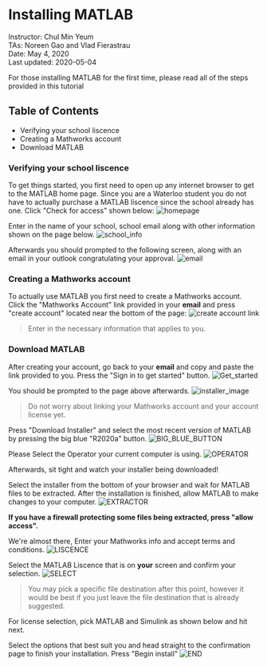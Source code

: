 # Installing MATLAB
Instructor: Chul Min Yeum   
TAs: Noreen Gao and Vlad Fierastrau  
Date: May 4, 2020  
Last updated: 2020-05-04  

For those installing MATLAB for the first time, please read all of the steps provided in this tutorial

## Table of Contents  

* Verifying your school liscence
* Creating a Mathworks account
* Download MATLAB 

### Verifying your school liscence
To get things started, you first need to open up any internet browser to get to the MATLAB home page. Since you are a Waterloo student
you do not have to actually purchase a MATLAB liscence since the school already has one. Click "Check for access" shown below:
![homepage](https://github.com/Vlad2269/Vlad/blob/master/download_for_matlab.png)

Enter in the name of your school, school email along with other information shown on the page below.
![school_info](https://github.com/Vlad2269/Vlad/blob/master/ENTER_INFO_FOR_MATLAB.png)

Afterwards you should prompted to the following screen, along with an email in your outlook congratulating your approval.
![email](https://github.com/Vlad2269/Vlad/blob/master/CLICK_THE_LINK.PNG)

### Creating a Mathworks account 
To actually use MATLAB you first need to create a Mathworks account. Click the "Mathworks Account" link provided in your **email** and press "create account" located near the bottom of the page:
![create account link](https://github.com/Vlad2269/Vlad/blob/master/CREATE_MATHWORKS_ACCOUNT_PT2.png)
>Enter in the necessary information that applies to you.
### Download MATLAB
After creating your account, go back to your **email** and copy and paste the link provided to you. Press the "Sign in to get started" button.
![Get_started](https://github.com/Vlad2269/Vlad/blob/master/CREATE_MATHWORKS_ACCOUNT.png)

You should be prompted to the page above afterwards.
![installer_image](https://github.com/Vlad2269/Vlad/blob/master/DOWNLOAD_INSTALLER.png)
>Do not worry about linking your Mathworks account and your account license yet.

Press "Download Installer" and select the most recent version of MATLAB by pressing the big blue "R2020a" button.
![BIG_BLUE_BUTTON](https://github.com/Vlad2269/Vlad/blob/master/BIG_BLUE_BUTTON.png)

Please Select the Operator your current computer is using.
![OPERATOR](https://github.com/Vlad2269/Vlad/blob/master/SELECTING_operator.png)


Afterwards, sit tight and watch your installer being downloaded!

Select the installer from the bottom of your browser and wait for MATLAB files to be extracted. After the installation is finished, allow MATLAB to make changes to your computer.
![EXTRACTOR](https://github.com/Vlad2269/Vlad/blob/master/FILE%20EXTRACTOR.PNG)


**If you have a firewall protecting some files being extracted, press "allow access".**

We're almost there, Enter your Mathworks info and accept terms and conditions.
![LISCENCE](https://github.com/Vlad2269/Vlad/blob/master/LISCENCE%20AGREEMENT.png)

Select the MATLAB Liscence that is on **your** screen and confirm your selection.
![SELECT](https://github.com/Vlad2269/Vlad/blob/master/SELECT%20LISCENCE.png)
>You may pick a specific file destination after this point, however it would be best if you just leave the file destination that is already suggested.

For license selection, pick MATLAB and Simulink as shown below and hit next.

Select the options that best suit you and head straight to the confirmation page to finish your installation. Press "Begin install"
![END](https://github.com/Vlad2269/Vlad/blob/master/CONFIRM%20SELECTION.png)
